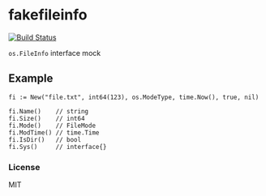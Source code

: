 # fakefileinfo

[![Build Status](https://travis-ci.org/nowk/go-fakefileinfo.svg?branch=master)](https://travis-ci.org/nowk/go-fakefileinfo)

`os.FileInfo` interface mock

## Example

    fi := New("file.txt", int64(123), os.ModeType, time.Now(), true, nil)

    fi.Name()    // string
    fi.Size()    // int64
    fi.Mode()    // FileMode
    fi.ModTime() // time.Time
    fi.IsDir()   // bool
    fi.Sys()     // interface{}

### License

MIT
